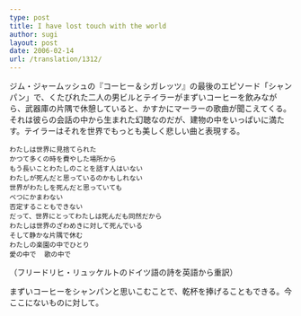 ```yaml
---
type: post
title: I have lost touch with the world
author: sugi
layout: post
date: 2006-02-14
url: /translation/1312/
---
```

ジム・ジャームッシュの『コーヒー＆シガレッツ』の最後のエピソード「シャンパン」で、くたびれた二人の男ビルとテイラーがまずいコーヒーを飲みながら、武器庫の片隅で休憩していると、かすかにマーラーの歌曲が聞こえてくる。それは彼らの会話の中から生まれた幻聴なのだが、建物の中をいっぱいに満たす。テイラーはそれを世界でもっとも美しく悲しい曲と表現する。

    わたしは世界に見捨てられた
    かつて多くの時を費やした場所から
    もう長いことわたしのことを話す人はいない
    わたしが死んだと思っているのかもしれない
    世界がわたしを死んだと思っていても
    べつにかまわない
    否定することもできない
    だって、世界にとってわたしは死んだも同然だから
    わたしは世界のざわめきに対して死んでいる
    そして静かな片隅で休む
    わたしの楽園の中でひとり
    愛の中で  歌の中で
    

（フリードリヒ・リュッケルトのドイツ語の詩を英語から重訳）

まずいコーヒーをシャンパンと思いこむことで、乾杯を捧げることもできる。今ここにないものに対して。

